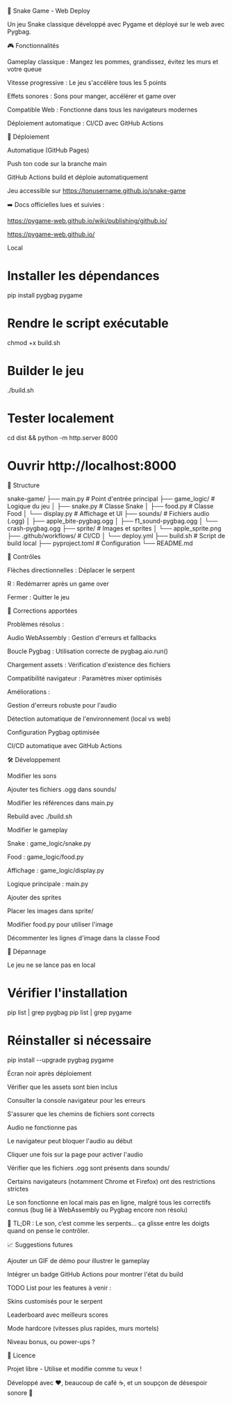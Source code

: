 🐍 Snake Game - Web Deploy

Un jeu Snake classique développé avec Pygame et déployé sur le web avec Pygbag.

🎮 Fonctionnalités

Gameplay classique : Mangez les pommes, grandissez, évitez les murs et votre queue

Vitesse progressive : Le jeu s'accélère tous les 5 points

Effets sonores : Sons pour manger, accélérer et game over

Compatible Web : Fonctionne dans tous les navigateurs modernes

Déploiement automatique : CI/CD avec GitHub Actions

🚀 Déploiement

Automatique (GitHub Pages)

Push ton code sur la branche main

GitHub Actions build et déploie automatiquement

Jeu accessible sur https://tonusername.github.io/snake-game

➡️ Docs officielles lues et suivies :

https://pygame-web.github.io/wiki/publishing/github.io/

https://pygame-web.github.io/

Local

# Installer les dépendances
pip install pygbag pygame

# Rendre le script exécutable
chmod +x build.sh

# Builder le jeu
./build.sh

# Tester localement
cd dist && python -m http.server 8000
# Ouvrir http://localhost:8000

📁 Structure

snake-game/
├── main.py                 # Point d'entrée principal
├── game_logic/            # Logique du jeu
│   ├── snake.py          # Classe Snake
│   ├── food.py           # Classe Food
│   └── display.py        # Affichage et UI
├── sounds/               # Fichiers audio (.ogg)
│   ├── apple_bite-pygbag.ogg
│   ├── f1_sound-pygbag.ogg
│   └── crash-pygbag.ogg
├── sprite/               # Images et sprites
│   └── apple_sprite.png
├── .github/workflows/    # CI/CD
│   └── deploy.yml
├── build.sh              # Script de build local
├── pyproject.toml        # Configuration
└── README.md

🎯 Contrôles

Flèches directionnelles : Déplacer le serpent

R : Redémarrer après un game over

Fermer : Quitter le jeu

🔧 Corrections apportées

Problèmes résolus :

Audio WebAssembly : Gestion d'erreurs et fallbacks

Boucle Pygbag : Utilisation correcte de pygbag.aio.run()

Chargement assets : Vérification d'existence des fichiers

Compatibilité navigateur : Paramètres mixer optimisés

Améliorations :

Gestion d'erreurs robuste pour l'audio

Détection automatique de l'environnement (local vs web)

Configuration Pygbag optimisée

CI/CD automatique avec GitHub Actions

🛠️ Développement

Modifier les sons

Ajouter tes fichiers .ogg dans sounds/

Modifier les références dans main.py

Rebuild avec ./build.sh

Modifier le gameplay

Snake : game_logic/snake.py

Food : game_logic/food.py

Affichage : game_logic/display.py

Logique principale : main.py

Ajouter des sprites

Placer les images dans sprite/

Modifier food.py pour utiliser l'image

Décommenter les lignes d'image dans la classe Food

🐛 Dépannage

Le jeu ne se lance pas en local

# Vérifier l'installation
pip list | grep pygbag
pip list | grep pygame

# Réinstaller si nécessaire
pip install --upgrade pygbag pygame

Écran noir après déploiement

Vérifier que les assets sont bien inclus

Consulter la console navigateur pour les erreurs

S'assurer que les chemins de fichiers sont corrects

Audio ne fonctionne pas

Le navigateur peut bloquer l'audio au début

Cliquer une fois sur la page pour activer l'audio

Vérifier que les fichiers .ogg sont présents dans sounds/

Certains navigateurs (notamment Chrome et Firefox) ont des restrictions strictes

Le son fonctionne en local mais pas en ligne, malgré tous les correctifs connus (bug lié à WebAssembly ou Pygbag encore non résolu)

🚨 TL;DR : Le son, c’est comme les serpents… ça glisse entre les doigts quand on pense le contrôler.

📈 Suggestions futures

Ajouter un GIF de démo pour illustrer le gameplay

Intégrer un badge GitHub Actions pour montrer l'état du build

TODO List pour les features à venir :

Skins customisés pour le serpent

Leaderboard avec meilleurs scores

Mode hardcore (vitesses plus rapides, murs mortels)

Niveau bonus, ou power-ups ?

📜 Licence

Projet libre - Utilise et modifie comme tu veux !

Développé avec ❤️, beaucoup de café ☕, et un soupçon de désespoir sonore 🎷
